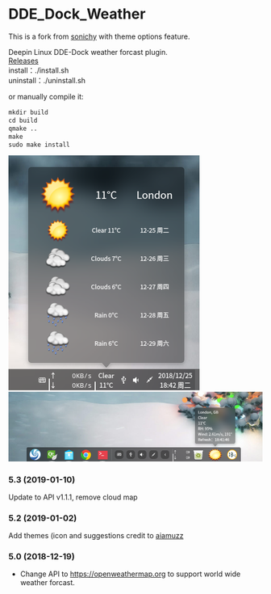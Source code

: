 # DDE_Dock_Weather

This is a fork from [sonichy](https://github.com/sonichy/WEATHER_DDE_DOCK) with theme options feature. 

Deepin Linux DDE-Dock weather forcast plugin.  
[Releases](../../releases/)  
install：./install.sh  
uninstall：./uninstall.sh  

or manually compile it: 
```
mkdir build
cd build
qmake ..
make 
sudo make install
```

![alt](preview.png)  
![alt](FashionMode.png)  

### 5.3 (2019-01-10)
Update to API v1.1.1, remove cloud map

### 5.2 (2019-01-02)
Add themes (icon and suggestions credit to [aiamuzz](https://github.com/aiamuzz)

### 5.0 (2018-12-19)
* Change API to https://openweathermap.org to support world wide weather forcast.
